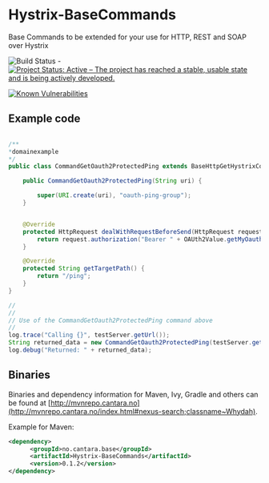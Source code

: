 # Hystrix-BaseCommands

Base Commands to be extended for your use for HTTP, REST and SOAP over Hystrix

![Build Status](https://jenkins.capraconsulting.no/buildStatus/icon?job=Cantara-Hystrix-BaseCommands) - [![Project Status: Active – The project has reached a stable, usable state and is being actively developed.](http://www.repostatus.org/badges/latest/active.svg)](http://www.repostatus.org/#active) 

[![Known Vulnerabilities](https://snyk.io/test/github/Cantara/Hystrix-BaseCommands/badge.svg)](https://snyk.io/test/github/Cantara/Hystrix-BaseCommands)


## Example code

```java

/**
*domainexample
*/
public class CommandGetOauth2ProtectedPing extends BaseHttpGetHystrixCommand<String> {

    public CommandGetOauth2ProtectedPing(String uri) {

        super(URI.create(uri), "oauth-ping-group");
    }


    @Override
    protected HttpRequest dealWithRequestBeforeSend(HttpRequest request) {
        return request.authorization("Bearer " + OAUth2Value.getMyOauth2Token());
    }

    @Override
    protected String getTargetPath() {
        return "/ping";
    }
}

//
//
// Use of the CommandGetOauth2ProtectedPing command above
//
log.trace("Calling {}", testServer.getUrl());
String returned_data = new CommandGetOauth2ProtectedPing(testServer.getUrl()).execute();
log.debug("Returned: " + returned_data);

```


## Binaries

Binaries and dependency information for Maven, Ivy, Gradle and others can be found at [http://mvnrepo.cantara.no](http://mvnrepo.cantara.no/index.html#nexus-search;classname~Whydah).

Example for Maven:

```xml
<dependency>
      <groupId>no.cantara.base</groupId>
      <artifactId>Hystrix-BaseCommands</artifactId>
      <version>0.1.2</version>
</dependency>
```

